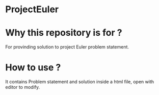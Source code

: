 # ProjectEuler

# Why this repository is for ?
  For provinding solution to project Euler problem statement.
# How to use ?
  It contains Problem statement and solution inside a html file, open with editor to modify.
  
